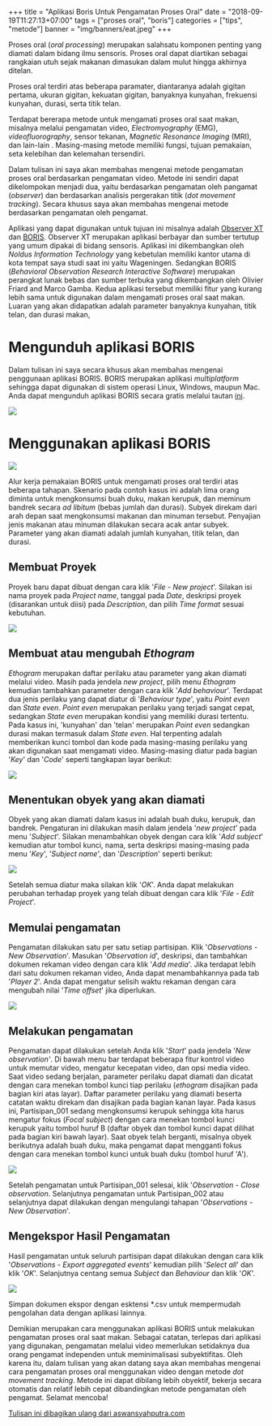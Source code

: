 +++
title = "Aplikasi Boris Untuk Pengamatan Proses Oral"
date = "2018-09-19T11:27:13+07:00"
tags = ["proses oral", "boris"]
categories = ["tips", "metode"]
banner = "img/banners/eat.jpeg"
+++

Proses oral (*oral processing*) merupakan salahsatu komponen penting yang diamati dalam bidang ilmu sensoris. Proses oral dapat diartikan sebagai rangkaian utuh sejak makanan dimasukan dalam mulut hingga akhirnya ditelan.

Proses oral terdiri atas beberapa paramater, diantaranya adalah gigitan pertama, ukuran gigitan, kekuatan gigitan, banyaknya kunyahan, frekuensi kunyahan, durasi, serta titik telan.

Terdapat bererapa metode untuk mengamati proses oral saat makan, misalnya melalui pengamatan video, *Electromyography* (EMG), *videofluorography*, sensor tekanan, *Magnetic Resonance Imaging* (MRI), dan lain-lain . Masing-masing metode memiliki fungsi, tujuan pemakaian, seta kelebihan dan kelemahan tersendiri.

Dalam tulisan ini saya akan membahas mengenai metode pengamatan proses oral berdasarkan pengamatan video. Metode ini sendiri dapat dikelompokan menjadi dua, yaitu berdasarkan pengamatan oleh pangamat (*observer*) dan berdasarkan analisis pergerakan titik (*dot movement tracking*). Secara khusus saya akan membahas mengenai metode berdasarkan pengamatan oleh pengamat.

Aplikasi yang dapat digunakan untuk tujuan ini misalnya adalah [Observer XT](http://www.noldus.com/human-behavior-research/products/the-observer-xt) dan [BORIS](http://www.boris.unito.it/). Observer XT merupakan aplikasi berbayar dan sumber tertutup yang umum dipakai di bidang sensoris. Aplikasi ini dikembangkan oleh *Noldus Information Technology* yang kebetulan memiliki kantor utama di kota tempat saya studi saat ini yaitu Wageningen. Sedangkan BORIS (*Behavioral Observation Research Interactive Software*) merupakan perangkat lunak bebas dan sumber terbuka yang dikembangkan oleh Olivier Friard and Marco Gamba. Kedua aplikasi tersebut memiliki fitur yang kurang lebih sama untuk digunakan dalam mengamati proses oral saat makan. Luaran yang akan didapatkan adalah parameter banyaknya kunyahan, titik telan, dan durasi makan,

# Mengunduh aplikasi BORIS
Dalam tulisan ini saya secara khusus akan membahas mengenai penggunaan aplikasi BORIS. BORIS merupakan aplikasi *multiplatform* sehingga dapat digunakan di sistem operasi Linux, Windows, maupun Mac. Anda dapat mengunduh aplikasi BORIS secara gratis melalui tautan [ini](http://www.boris.unito.it/pages/download.html).

![](/img/blog/boris-lp.jpg)

# Menggunakan aplikasi BORIS
![](/img/blog/boris-ip.jpg)

Alur kerja pemakaian BORIS untuk mengamati proses oral terdiri atas beberapa tahapan. Skenario pada contoh kasus ini adalah lima orang diminta untuk mengkonsumsi buah duku, makan kerupuk, dan meminum bandrek secara *ad libitum* (bebas jumlah dan durasi). Subyek direkam dari arah depan saat mengkonsumsi makanan dan minuman tersebut. Penyajian jenis makanan atau minuman dilakukan secara acak antar subyek. Parameter yang akan diamati adalah jumlah kunyahan, titik telan, dan durasi.

## Membuat Proyek
Proyek baru dapat dibuat  dengan cara klik '*File - New project*'. Silakan isi nama proyek pada *Project name*, tanggal pada *Date*, deskripsi proyek (disarankan untuk diisi) pada *Description*, dan pilih *Time format* sesuai kebutuhan.

![](/img/blog/boris-proyek-baru.jpg)

## Membuat atau mengubah *Ethogram*
*Ethogram* merupakan daftar perilaku atau parameter yang akan diamati melalui video. Masih pada jendela *new project*, pilih menu *Ethogram* kemudian tambahkan parameter dengan cara klik '*Add behaviour*'. Terdapat dua jenis perilaku yang dapat diatur di '*Behaviour type*', yaitu *Point even* dan *State even*. *Point even* merupakan perilaku yang terjadi sangat cepat, sedangkan *State even* merupakan kondisi yang memiliki durasi tertentu. Pada kasus ini, 'kunyahan' dan 'telan' merupakan *Point even* sedangkan durasi makan termasuk dalam *State even*. Hal terpenting adalah memberikan kunci tombol dan kode pada masing-masing perilaku yang akan digunakan saat mengamati video. Masing-masing diatur pada bagian '*Key*' dan '*Code*' seperti tangkapan layar berikut:

![](/img/blog/boris-ethogram.jpg)

## Menentukan obyek yang akan diamati
Obyek yang akan diamati dalam kasus ini adalah buah duku, kerupuk, dan bandrek. Pengaturan ini dilakukan masih dalam jendela '*new project*' pada menu '*Subject*'. Silakan menambahkan obyek dengan cara klik '*Add subject*' kemudian atur tombol kunci, nama, serta deskripsi masing-masing pada menu '*Key*', '*Subject name*', dan '*Description*' seperti berikut:

![](/img/blog/boris-subyek.jpg)

Setelah semua diatur maka silakan klik '*OK*'. Anda dapat melakukan perubahan terhadap proyek yang telah dibuat dengan cara klik '*File - Edit Project*'.

## Memulai pengamatan
Pengamatan dilakukan satu per satu setiap partisipan. Klik '*Observations - New Observation*'. Masukan '*Observation id*', deskripsi, dan tambahkan dokumen rekaman video dengan cara klik '*Add media*'. Jika terdapat lebih dari satu dokumen rekaman video, Anda dapat menambahkannya pada tab '*Player 2*'. Anda dapat mengatur selisih waktu rekaman dengan cara mengubah nilai '*Time offset*' jika diperlukan.

![](/img/blog/boris-tambah-observasi.jpg)

## Melakukan pengamatan
Pengamatan dapat dilakukan setelah Anda klik '*Start*' pada jendela '*New observation'*. Di bawah menu bar terdapat beberapa fitur kontrol video untuk memutar video, mengatur kecepatan video, dan opsi media video. Saat video sedang berjalan, parameter perilaku dapat diamati dan dicatat dengan cara menekan tombol kunci tiap perilaku (*ethogram* disajikan pada bagian kiri atas layar). Daftar parameter perilaku yang diamati beserta catatan waktu direkam dan disajikan pada bagian kanan layar. Pada kasus ini, Partisipan_001 sedang mengkonsumsi kerupuk sehingga kita harus mengatur fokus (*Focal subject*) dengan cara menekan tombol kunci kerupuk yaitu tombol huruf B (daftar obyek dan tombol kunci dapat dilihat pada bagian kiri bawah layar). Saat obyek telah berganti, misalnya obyek berikutnya adalah buah duku, maka pengamat dapat mengganti fokus dengan cara menekan tombol kunci untuk buah duku (tombol huruf 'A'). 

![](/img/blog/boris-pengamatan.jpg)

Setelah pengamatan untuk Partisipan_001 selesai, klik '*Observation - Close observation*. Selanjutnya pengamatan untuk Partisipan_002 atau selanjutnya dapat dilakukan dengan mengulangi tahapan '*Observations - New Observation*'.

## Mengekspor Hasil Pengamatan
Hasil pengamatan untuk seluruh partisipan dapat dilakukan dengan cara klik '*Observations - Export aggregated events*' kemudian pilih '*Select all*' dan klik '*OK*'. Selanjutnya centang semua *Subject* dan *Behaviour* dan klik '*OK*'. 

![](/img/blog/boris-ekspor.jpg)

Simpan dokumen ekspor dengan esktensi *.csv untuk mempermudah pengolahan data dengan aplikasi lainnya.

Demikian merupakan cara menggunakan aplikasi BORIS untuk melakukan pengamatan proses oral saat makan. Sebagai catatan, terlepas dari aplikasi yang digunakan, pengamatan melalui video memerlukan setidaknya dua orang pengamat independen untuk meminimalisasi subyektifitas. Oleh karena itu, dalam tulisan yang akan datang saya akan membahas mengenai cara pengamatan proses oral menggunakan video dengan metode *dot movement tracking*. Metode ini dapat dibilang lebih obyektif, bekerja secara otomatis dan relatif lebih cepat dibandingkan metode pengamatan oleh pengamat. Selamat mencoba!

[Tulisan ini dibagikan ulang dari aswansyahputra.com](https://aswansyahputra.com/post/aplikasi-boris-untuk-pengamatan-proses-oral/)

